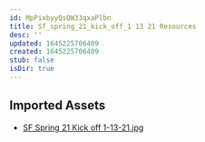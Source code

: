 ```yaml
---
id: MpPixbyyQsQW33qxaPlbn
title: Sf_spring_21_kick_off_1 13 21 Resources
desc: ''
updated: 1645225706409
created: 1645225706409
stub: false
isDir: true
---
```

## Imported Assets
- [SF Spring 21 Kick off 1-13-21.jpg](/assets/sf-spring-21-kick-off-1-13-21.jpg)
